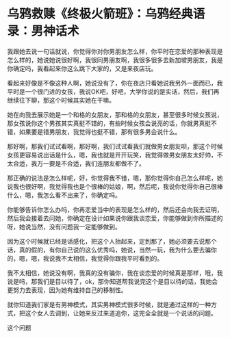 # 乌鸦救赎《终极火箭班》：乌鸦经典语录：男神话术

我跟她去说一句话就说，你觉得你对你男朋友怎么样，你平时在恋爱的那种表现是怎么样的，她说她说很好啊，我很同男朋友啊，我很多很多去新加坡男朋友，我是你确定吗，我看起来你这么跳下大家的，又是来夜店玩。

看起来好像是不像这种人啊，她说没有了，你在夜店只看她说我另外一面而已，我平时是一个很门进的女孩，我说OK吧，好吧，大学你说的是实话，然后，我们再继续往下聊，那这个时候其实她在干嘛。

她在向我去展示她是一个和格的女朋友，那和格的女朋友，甚至很多时候女孩说，那女孩说你这个男孩其实真挺不错的，有些时候女孩会说亮的话，你就男真挺不错，如果要是错男朋友，我觉得也挺不错，那有很多男会说什么。

那好啊，那我们试试看啊，那好啊，我们试试看我们就做男女朋友呗，那这个时候女孩更容易说出话是什么，嗯，我也就是开开玩笑，我觉得做男女朋友太好帅，不太合适，我万一要是不合适，我们连朋友都做不了。

那正确的说法是怎么样呢，好，你觉得我不错，嗯，那你觉得你自己怎么样呢，她说我也很好啊，我觉得我也是个很棒的姑娘，啊，然后呢，我说你觉得你自己很棒什么，嗯，我怎么看不出来了，你确定吗。

你能够告诉你怎么办吗，你再恋爱当中的表现是怎么样的，然后还会向我去证明，然后我会接着去问她，你确定在设计如果说你跟我谈恋爱，你能够做到你所描述的呀，她说当然，没有问题我一定能够做到。

因为这个时候就已经是话感化，把这个人抬起来，定到那了，她必须要去说那个话，真的假的，有你自己说的这么优秀吗，她说，当然一玩，我为什么要去骗你的，嗯，嗯，我说我不太相信，我觉得你跟我平时看到的。

我不太相信，她说没有啊，我真的没有骗你，我在谈恋爱的时候真是那样，哦，我说是吗，那我们是目以待了，ok，那你知道帮我说完这个是目以待的话，我她会更努力去表现，因为她有维持自己的移制性。

就你知道我们家是有男神模式，其实男神模式很多时候，就是通过这样的一种方式，把这个女人去调到，让她来反过来道追你，这完全全就是一个说话的问题。

这个问题